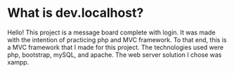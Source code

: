 # What is dev.localhost?

Hello! This project is a message board complete with login. It was made with the intention of practicing php and MVC framework.
To that end, this is a MVC framework that I made for this project.
The technologies used were php, bootstrap, mySQL, and apache. The web server solution I chose was xampp.
